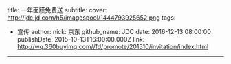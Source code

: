 title: 一年面膜免费送
subtitle: 
cover: http://jdc.jd.com/h5/imagespool/1444793925652.png
tags:
  - 宣传
author:
  nick: 京东
  github_name: JDC
date: 2016-12-13 08:00:00
publishDate: 2015-10-13T16:00:00.000Z
link: http://wq.360buyimg.com//fd/promote/201510/invitation/index.html

---